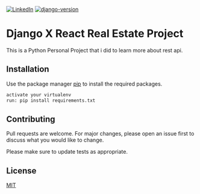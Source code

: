[![LinkedIn][linkedin-shield]][linkedin-url]
[![django-version]][django]

# Django X React Real Estate Project

This is a Python Personal Project that i did to learn more about rest api.

## Installation

Use the package manager [pip](https://pip.pypa.io/en/stable/) to install the required packages.

```bash
activate your virtualenv
run: pip install requirements.txt
```

<!-- ## Usage

```python
import foobar

foobar.pluralize('word') # returns 'words'
foobar.pluralize('goose') # returns 'geese'
foobar.singularize('phenomena') # returns 'phenomenon'
``` -->

## Contributing

Pull requests are welcome. For major changes, please open an issue first to discuss what you would like to change.

Please make sure to update tests as appropriate.

## License

[MIT](https://choosealicense.com/licenses/mit/)

<!-- MARKDOWN LINKS & IMAGES -->
<!-- https://www.markdownguide.org/basic-syntax/#reference-style-links -->

[linkedin-shield]: https://img.shields.io/badge/-LinkedIn-black.svg?style=flat-square&logo=linkedin&colorB=555
[linkedin-url]: https://www.linkedin.com/in/bijesh-raj-kunwar-7a1759195/
[django-version]: https://img.shields.io/pypi/v/django?label=django-version
[django]: https://pypi.org/project/djangorestframework/
